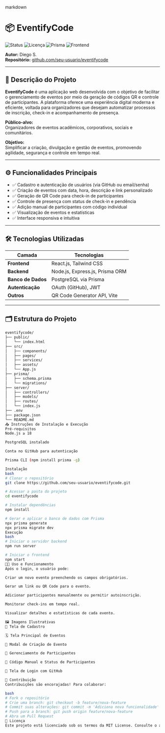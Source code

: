 markdown
# 📦 EventifyCode

![Status](https://img.shields.io/badge/status-em%20desenvolvimento-purple)
![Licença](https://img.shields.io/badge/licença-MIT-blue)
![Prisma](https://img.shields.io/badge/backend-Prisma%20ORM-green)
![Frontend](https://img.shields.io/badge/frontend-React.js-orange)

**Autor:** Diego S.  
**Repositório:** [github.com/seu-usuario/eventifycode](https://github.com/seu-usuario/eventifycode)

---

## 🧾 Descrição do Projeto

**EventifyCode** é uma aplicação web desenvolvida com o objetivo de facilitar o gerenciamento de eventos por meio da geração de códigos QR e controle de participantes. A plataforma oferece uma experiência digital moderna e eficiente, voltada para organizadores que desejam automatizar processos de inscrição, check-in e acompanhamento de presença.

**Público-alvo:**  
Organizadores de eventos acadêmicos, corporativos, sociais e comunitários.

**Objetivo:**  
Simplificar a criação, divulgação e gestão de eventos, promovendo agilidade, segurança e controle em tempo real.

---

## ⚙️ Funcionalidades Principais

- ✅ Cadastro e autenticação de usuários (via GitHub ou email/senha)
- ✅ Criação de eventos com data, hora, descrição e link personalizado
- ✅ Geração de QR Code para check-in de participantes
- ✅ Controle de presença com status de check-in e pendência
- ✅ Adição manual de participantes com código individual
- ✅ Visualização de eventos e estatísticas
- ✅ Interface responsiva e intuitiva

---

## 🛠️ Tecnologias Utilizadas

| Camada         | Tecnologias                          |
|----------------|--------------------------------------|
| **Frontend**   | React.js, Tailwind CSS               |
| **Backend**    | Node.js, Express.js, Prisma ORM      |
| **Banco de Dados** | PostgreSQL via Prisma             |
| **Autenticação** | OAuth (GitHub), JWT                |
| **Outros**     | QR Code Generator API, Vite          |

---

## 🗂️ Estrutura do Projeto

```bash
eventifycode/
├── public/
│   └── index.html
├── src/
│   ├── components/
│   ├── pages/
│   ├── services/
│   ├── assets/
│   └── App.js
├── prisma/
│   ├── schema.prisma
│   └── migrations/
├── server/
│   ├── controllers/
│   ├── models/
│   ├── routes/
│   └── index.js
├── .env
├── package.json
└── README.md
📥 Instruções de Instalação e Execução
Pré-requisitos
Node.js ≥ 18

PostgreSQL instalado

Conta no GitHub para autenticação

Prisma CLI (npm install prisma -g)

Instalação
bash
# Clonar o repositório
git clone https://github.com/seu-usuario/eventifycode.git

# Acessar a pasta do projeto
cd eventifycode

# Instalar dependências
npm install

# Gerar e aplicar o banco de dados com Prisma
npx prisma generate
npx prisma migrate dev
Execução
bash
# Iniciar o servidor backend
npm run server

# Iniciar o frontend
npm start
🧑‍💻 Uso e Funcionamento
Após o login, o usuário pode:

Criar um novo evento preenchendo os campos obrigatórios.

Gerar um link ou QR Code para o evento.

Adicionar participantes manualmente ou permitir autoinscrição.

Monitorar check-ins em tempo real.

Visualizar detalhes e estatísticas de cada evento.

🖼️ Imagens Ilustrativas
🔐 Tela de Cadastro

🗓️ Tela Principal de Eventos

📝 Modal de Criação de Evento

👥 Gerenciamento de Participantes

🔢 Código Manual e Status de Participantes

🔑 Tela de Login com GitHub

🤝 Contribuição
Contribuições são encorajadas! Para colaborar:

bash
# Fork o repositório
# Crie uma branch: git checkout -b feature/nova-feature
# Commit suas alterações: git commit -m 'Adiciona nova funcionalidade'
# Push para a branch: git push origin feature/nova-feature
# Abra um Pull Request
📄 Licença
Este projeto está licenciado sob os termos da MIT License. Consulte o arquivo LICENSE para mais informações.
